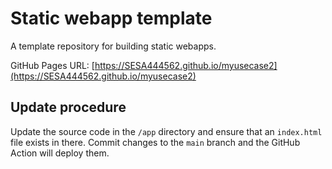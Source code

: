 # Static webapp template

A template repository for building static webapps.

GitHub Pages URL: [https://SESA444562.github.io/myusecase2](https://SESA444562.github.io/myusecase2)

## Update procedure

Update the source code in the `/app` directory and ensure that an `index.html` file exists in there. Commit changes to the `main` branch and the GitHub Action will deploy them.